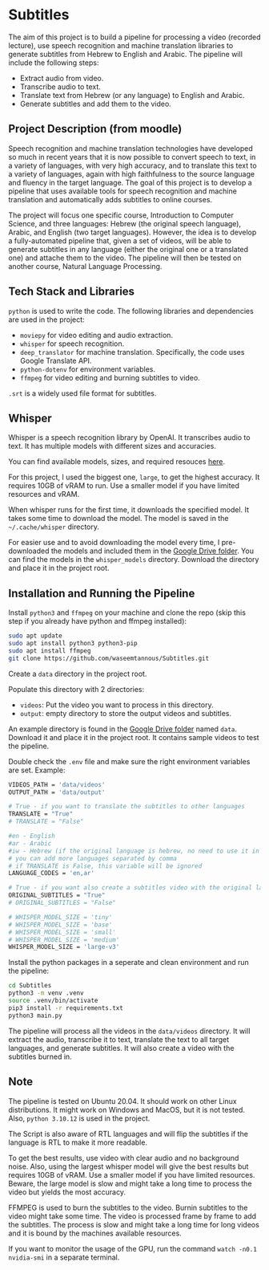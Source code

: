 # Subtitles

The aim of this project is to build a pipeline for processing a video (recorded lecture), use speech recognition and machine translation libraries to generate subtitles from Hebrew to English and Arabic. The pipeline will include the following steps:

- Extract audio from video.
- Transcribe audio to text.
- Translate text from Hebrew (or any language) to English and Arabic.
- Generate subtitles and add them to the video.

## Project Description (from moodle)

Speech recognition and machine translation technologies have developed so much in recent years that it is now possible to convert speech to text, in a variety of languages, with very high accuracy, and to translate this text to a variety of languages, again with high faithfulness to the source language and fluency in the target language. The goal of this project is to develop a pipeline that uses available tools for speech recognition and machine translation and automatically adds subtitles to online courses.

The project will focus one specific course, Introduction to Computer Science, and three languages: Hebrew (the original speech language), Arabic, and English (two target languages). However, the idea is to develop a fully-automated pipeline that, given a set of videos, will be able to generate subtitles in any language (either the original one or a translated one) and attache them to the video. The pipeline will then be tested on another course, Natural Language Processing.

## Tech Stack and Libraries

`python` is used to write the code. The following libraries and dependencies are used in the project:

- `moviepy` for video editing and audio extraction.
- `whisper` for speech recognition.
- `deep_translator` for machine translation. Specifically, the code uses Google Translate API.
- `python-dotenv` for environment variables.
- `ffmpeg` for video editing and burning subtitles to video.

`.srt` is a widely used file format for subtitles.

## Whisper

Whisper is a speech recognition library by OpenAI. It transcribes audio to text. It has multiple models with different sizes and accuracies.

You can find available models, sizes, and required resouces [here](https://github.com/openai/whisper?tab=readme-ov-file#available-models-and-languages).

For this project, I used the biggest one, `large`, to get the highest accuracy. It requires 10GB of vRAM to run. Use a smaller model if you have limited resources and vRAM.

When whisper runs for the first time, it downloads the specified model. It takes some time to download the model. The model is saved in the `~/.cache/whisper` directory.

For easier use and to avoid downloading the model every time, I pre-downloaded the models and included them in the [Google Drive folder](https://drive.google.com/drive/folders/1lD2icryVlPvtFsM-mRilJysx7qpLR-HH). You can find the models in the `whisper_models` directory. Download the directory and place it in the project root.

## Installation and Running the Pipeline

Install `python3` and `ffmpeg` on your machine and clone the repo (skip this step if you already have python and ffmpeg installed):

```bash
sudo apt update
sudo apt install python3 python3-pip
sudo apt install ffmpeg
git clone https://github.com/waseemtannous/Subtitles.git
```

Create a `data` directory in the project root.

Populate this directory with 2 directories:

- `videos`: Put the video you want to process in this directory.
- `output`: empty directory to store the output videos and subtitles.

An example directory is found in the [Google Drive folder](https://drive.google.com/drive/folders/1lD2icryVlPvtFsM-mRilJysx7qpLR-HH) named `data`. Download it and place it in the project root. It contains sample videos to test the pipeline.

Double check the `.env` file and make sure the right environment variables are set. Example:

```bash
VIDEOS_PATH = 'data/videos'
OUTPUT_PATH = 'data/output'

# True - if you want to translate the subtitles to other languages
TRANSLATE = "True"
# TRANSLATE = "False"

#en - English
#ar - Arabic
#iw - Hebrew (if the original language is hebrew, no need to use it in the target languages)
# you can add more languages separated by comma
# if TRANSLATE is False, this variable will be ignored
LANGUAGE_CODES = 'en,ar'

# True - if you want also create a subtitles video with the original language
ORIGINAL_SUBTITLES = "True"
# ORIGINAL_SUBTITLES = "False"

# WHISPER_MODEL_SIZE = 'tiny'
# WHISPER_MODEL_SIZE = 'base'
# WHISPER_MODEL_SIZE = 'small'
# WHISPER_MODEL_SIZE = 'medium'
WHISPER_MODEL_SIZE = 'large-v3'
```

Install the python packages in a seperate and clean environment and run the pipeline:

```bash
cd Subtitles
python3 -m venv .venv
source .venv/bin/activate
pip3 install -r requirements.txt
python3 main.py
```

The pipeline will process all the videos in the `data/videos` directory. It will extract the audio, transcribe it to text, translate the text to all target languages, and generate subtitles. It will also create a video with the subtitles burned in.

## Note

The pipeline is tested on Ubuntu 20.04. It should work on other Linux distributions. It might work on Windows and MacOS, but it is not tested. Also, `python 3.10.12` is used in the project.

The Script is also aware of RTL languages and will flip the subtitles if the language is RTL to make it more readable.

To get the best results, use video with clear audio and no background noise. Also, using the largest whisper model will give the best results but requires 10GB of vRAM. Use a smaller model if you have limited resources. Beware, the large model is slow and might take a long time to process the video but yields the most accuracy.

FFMPEG is used to burn the subtitles to the video. Burnin subtitles to the video might take some time. The video is processed frame by frame to add the subtitles. The process is slow and might take a long time for long videos and it is bound by the machines available resources.

If you want to monitor the usage of the GPU, run the command `watch -n0.1 nvidia-smi` in a separate terminal.
